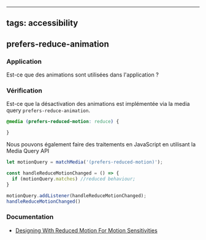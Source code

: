 ----
tags: accessibility
----

## prefers-reduce-animation

### Application

Est-ce que des animations sont utilisées dans l'application ?

### Vérification

Est-ce que la désactivation des animations est implémentée via la media query `prefers-reduce-animation`.

```css
@media (prefers-reduced-motion: reduce) {

}
```

Nous pouvons également faire des traitements en JavaScript en utilisant la Media Query API

```javascript
let motionQuery = matchMedia('(prefers-reduced-motion)');

const handleReduceMotionChanged = () => {
  if (motionQuery.matches) //reduced behaviour;
}

motionQuery.addListener(handleReduceMotionChanged);
handleReduceMotionChanged()
```

### Documentation

* [Designing With Reduced Motion For Motion Sensitivities](https://www.smashingmagazine.com/2020/09/design-reduced-motion-sensitivities/)